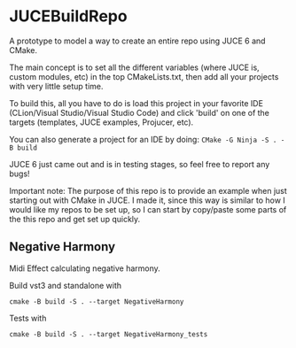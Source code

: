 
# JUCEBuildRepo

A prototype to model a way to create an entire repo using JUCE 6 and CMake.

The main concept is to set all the different variables (where JUCE is, custom modules, etc) in the top CMakeLists.txt, then add all your projects with very little setup time.

To build this, all you have to do is load this project in your favorite IDE (CLion/Visual Studio/Visual Studio Code) and click 'build' on one of the targets (templates, JUCE examples, Projucer, etc).

You can also generate a project for an IDE by doing:
`CMake -G Ninja -S . -B build`

JUCE 6 just came out and is in testing stages, so feel free to report any bugs!

Important note:
The purpose of this repo is to provide an example when just starting out with CMake in JUCE.
I made it, since this way is similar to how I would like my repos to be set up, so I can start by copy/paste some parts of the this repo and get set up quickly.

## Negative Harmony

Midi Effect calculating negative harmony.

Build vst3 and standalone with

`cmake -B build -S . --target NegativeHarmony`

Tests with

`cmake -B build -S . --target NegativeHarmony_tests`
